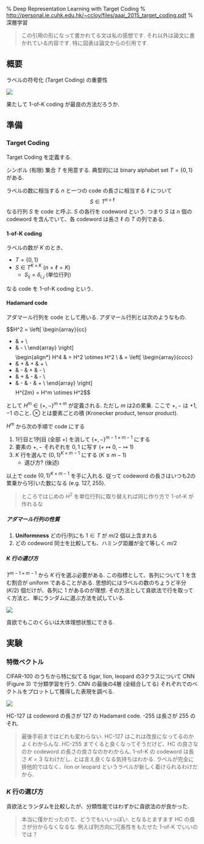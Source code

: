 % Deep Representation Learning with Target Coding
% http://personal.ie.cuhk.edu.hk/~ccloy/files/aaai_2015_target_coding.pdf
% 深層学習

> この引用の形になって書かれてる文は私の感想です.
> それ以外は論文に書かれている内容です.
> 特に図表は論文からの引用です.

## 概要

ラベルの符号化 (Target Coding) の重要性

![](https://i.imgur.com/vTLv5is.png)

果たして 1-of-K coding が最良の方法だろうか.

## 準備

### Target Coding

Target Coding を定義する.

シンボル (有限) 集合 $T$ を用意する.
典型的には binary alphabet set $T=\{0,1\}$ がある.

ラベルの数に相当する $n$ と一つの code の長さに相当する $\ell$ について
$$S \in T^{n \times \ell}$$
なる行列 $S$ を code と呼ぶ.
$S$ の各行を codeword という.
つまり $S$ は $n$ 個の codeword を含んでいて、各 codeword は長さ $\ell$ の $T$ の列である.

<!--
code $S$ に対してシンボルの行/列ごとの出現数を $A, B$ として持っておく.
すなわち、

- $A = \{\alpha_i\}_{i=1}^n$
    - $\alpha_{i,k}$ は $S_{i \cdot}$ に $T_k$ ($k$ 個目のシンボル) が出現する回数
- $B = \{\beta_j\}_{j=1}^\ell$
    - $\beta_{j,k}$ は $S_{\cdot j}$ に $T_k$ が出現する回数

-->

#### 1-of-K coding

ラベルの数が $K$ のとき、

- $T=\{0,1\}$
- $S \in T^{K \times K}$ ($n=\ell=K$)
    - $S_{ij} = \delta_{i,j}$ (単位行列)

なる code を 1-of-K coding という.

#### Hadamard code

アダマール行列を code として用いる.
アダマール行列とは次のようなもの.

$$H^2 = \left[
\begin{array}{cc}
+ & + \\
+ & - \\
\end{array}
\right]$$
$$\begin{align*}
H^4 & = H^2 \otimes H^2 \\
& = \left[
\begin{array}{cccc}
+ & + & + & + \\
+ & - & + & - \\
+ & + & - & - \\
+ & - & - & + \\
\end{array}
\right]$$
$$H^{2m} = H^m \otimes H^2$$

として $H^m \in \{+,-\}^{m\times m}$ が定義される. ただし $m$ は2の累乗.
ここで $+,-$ は $+1,-1$ のこと.
$\otimes$ とは要素ごとの積 (Kronecker product, tensor product).

$H^m$ から次の手順で code にする

1. 1行目と1列目 (全部 $+$) を消して $\{+,-\}^{m-1 \times m-1}$ にする
1. 要素の $+,-$ それぞれを $0,1$ に写す $(+ \mapsto 0, - \mapsto 1)$
1. $K$ 行を選んで $\{0,1\}^{K \times m-1}$ にする $(K \leq m-1)$
    - 選び方? (後述)

以上で code $\{0,1\}^{K \times m-1}$ を手に入れる.
従って codeword の長さはいつも2の累乗から1引いた数になる (e.g. 127, 255).

> ところではじめの $H^2$ を単位行列に取り替えれば同じ作り方で 1-of-K が作れるな

##### アダマール行列の性質

1. **Uniformness** どの行/列にも $1 \in T$ が $m/2$ 個以上含まれる
1. どの codeword 同士を比較しても、ハミング距離が全て等しく $m/2$

##### $K$ 行の選び方

$T^{m-1 \times m-1}$ から $K$ 行を選ぶ必要がある.
この指標として、各列について $1$ を含む割合が uniform であることがある.
思想的にはラベルの数のちょうど半分 ($K/2$) 個だけが、各列に $1$ があるのが理想.
その方法として貪欲法で行を取ってく方法と、単にランダムに選ぶ方法を試している.

![](https://i.imgur.com/YJjhjzj.png)

貪欲でもこのくらいは大体理想状態にできる.

## 実験

### 特徴ベクトル

CIFAR-100 のうちから特に似てる
tigar, lion, leopard
の3クラスについて CNN (Figure 3) で分類学習を行う.
CNN の最後の4層 (全結合してる) それぞれでのベクトルをプロットして獲得した表現を調べる.

![](https://i.imgur.com/IoeeTVc.png)

HC-127 は codeword の長さが 127 の Hadamard code.
-255 は長さが 255 のそれ.

> 最後手前まではどれも変わらない.
> HC-127 はこれは改良になってるのかよくわからんな.
> HC-255 までくると良くなってそうだけど、HC の良さなのか codeword の長さの良さなのかわからん.
> 1-of-K の codeword は長さ $K=3$ なわけだし.
> とは言え良くなる気持ちはわかる. ラベルが完全に排他的ではなく、lion or leopard というラベルが新しく着けられるわけだから.

### $K$ 行の選び方

貪欲法とランダムを比較したが、分類性能ではわずかに貪欲法のが良かった.

> 本当に僅かだったので、どうでもいいっぽい.
> となるとますます HC の良さが分からなくなるな.
> 例えば列方向に冗長性をもたせた 1-of-K でいいのでは？
